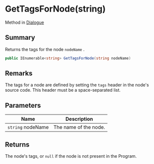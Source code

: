 # GetTagsForNode(string)

Method in [Dialogue](yarn.dialogue.md)

## Summary

Returns the tags for the node `nodeName` .

```csharp
public IEnumerable<string> GetTagsForNode(string nodeName)
```

## Remarks

The tags for a node are defined by setting the `tags` header in the node's source code. This header must be a space-separated list.

## Parameters

| Name              | Description           |
| ----------------- | --------------------- |
| `string` nodeName | The name of the node. |

## Returns

The node's tags, or `null` if the node is not present in the Program.
